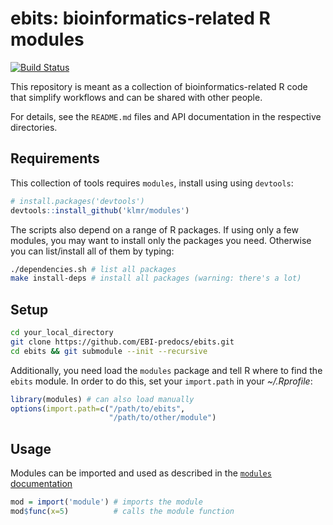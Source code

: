 ebits: bioinformatics-related R modules
=======================================

[![Build Status](https://github.com/mschubert/ebits/actions/workflows/check-standard.yaml/badge.svg)](https://github.com/mschubert/ebits/actions)

This repository is meant as a collection of bioinformatics-related R
code that simplify workflows and can be shared with other people.

For details, see the `README.md` files and API documentation in the respective
directories.

Requirements
------------

This collection of tools requires `modules`, install using using `devtools`:

```r
# install.packages('devtools')
devtools::install_github('klmr/modules')
```

The scripts also depend on a range of R packages. If using only a few modules,
you may want to install only the packages you need. Otherwise you can
list/install all of them by typing:

```sh
./dependencies.sh # list all packages
make install-deps # install all packages (warning: there's a lot)
```

Setup
-----

```bash
cd your_local_directory
git clone https://github.com/EBI-predocs/ebits.git
cd ebits && git submodule --init --recursive
```

Additionally, you need load the `modules` package and tell R where to find the
`ebits` module. In order to do this, set your `import.path` in your
*~/.Rprofile*:

```r
library(modules) # can also load manually
options(import.path=c("/path/to/ebits",
                      "/path/to/other/module")
```

Usage
-----

Modules can be imported and used as described in the
[`modules` documentation](https://github.com/klmr/modules)

```r
mod = import('module') # imports the module
mod$func(x=5)          # calls the module function
```
